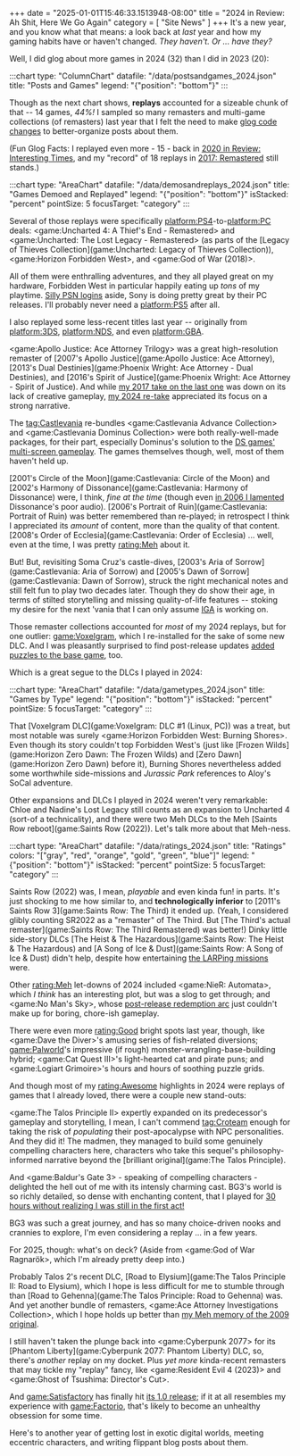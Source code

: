 +++
date = "2025-01-01T15:46:33.1513948-08:00"
title = "2024 in Review: Ah Shit, Here We Go Again"
category = [ "Site News" ]
+++
It's a new year, and you know what that means: a look back at *last* year and how my gaming habits have or haven't changed.  *They haven't.  Or ... have they?*

Well, I did glog about more games in 2024 (32) than I did in 2023 (20):

:::chart
type: "ColumnChart"
datafile: "/data/postsandgames_2024.json"
title: "Posts and Games"
legend: "{\"position\": \"bottom\"}"
:::

Though as the next chart shows, **replays** accounted for a sizeable chunk of that -- 14 games, *44%!*  I sampled so many remasters and multi-game collections (of remasters) last year that I felt the need to make [glog code changes](https://github.com/tsuereth/glog/pull/128) to better-organize posts about them.

(Fun Glog Facts: I replayed even more - 15 - back in [2020 in Review: Interesting Times]($SiteBaseURL$2021/01/01/2020-in-review-interesting-times/), and my "record" of 18 replays in [2017: Remastered]($SiteBaseURL$2018/01/01/2017-remastered/) still stands.)

:::chart
type: "AreaChart"
datafile: "/data/demosandreplays_2024.json"
title: "Games Demoed and Replayed"
legend: "{\"position\": \"bottom\"}"
isStacked: "percent"
pointSize: 5
focusTarget: "category"
:::

Several of those replays were specifically <platform:PS4>-to-<platform:PC> deals: <game:Uncharted 4: A Thief's End - Remastered> and <game:Uncharted: The Lost Legacy - Remastered> (as parts of the [Legacy of Thieves Collection](game:Uncharted: Legacy of Thieves Collection)), <game:Horizon Forbidden West>, and <game:God of War (2018)>.

All of them were enthralling adventures, and they all played great on my hardware, Forbidden West in particular happily eating up *tons* of my playtime.  [Silly PSN logins](https://www.msn.com/en-us/entertainment/other/god-of-war-ragnar%C3%B6k-is-the-latest-steam-review-victim-of-sony-s-pc-login-requirement/ar-AA1qVgWu) aside, Sony is doing pretty great by their PC releases.  I'll probably never need a <platform:PS5> after all.

I also replayed some less-recent titles last year -- originally from <platform:3DS>, <platform:NDS>, and even <platform:GBA>.

<game:Apollo Justice: Ace Attorney Trilogy> was a great high-resolution remaster of [2007's Apollo Justice](game:Apollo Justice: Ace Attorney), [2013's Dual Destinies](game:Phoenix Wright: Ace Attorney - Dual Destinies), and [2016's Spirit of Justice](game:Phoenix Wright: Ace Attorney - Spirit of Justice).  And while [my 2017 take on the last one]($SiteBaseURL$2017/04/07/keeping-justice-alive/) was down on its lack of creative gameplay, [my 2024 re-take]($SiteBaseURL$2024/05/08/the-ghost-of-ace-attorney-present/) appreciated its focus on a strong narrative.

The <tag:Castlevania> re-bundles <game:Castlevania Advance Collection> and <game:Castlevania Dominus Collection> were both really-well-made packages, for their part, especially Dominus's solution to the [DS games' multi-screen gameplay]($SiteBaseURL$2024/11/03/some-sweet-sorrow/).  The games themselves though, well, most of them haven't held up.

[2001's Circle of the Moon](game:Castlevania: Circle of the Moon) and [2002's Harmony of Dissonance](game:Castlevania: Harmony of Dissonance) were, I think, *fine at the time* (though even [in 2006 I lamented]($SiteBaseURL$2006/05/29/castlevania-harmony-of-dissonance-2/) Dissonance's poor audio).  [2006's Portrait of Ruin](game:Castlevania: Portrait of Ruin) was better remembered than re-played; in retrospect I think I appreciated its *amount* of content, more than the quality of that content.  [2008's Order of Ecclesia](game:Castlevania: Order of Ecclesia) ... well, even at the time, I was pretty <rating:Meh> about it.

But!  But, revisiting Soma Cruz's castle-dives, [2003's Aria of Sorrow](game:Castlevania: Aria of Sorrow) and [2005's Dawn of Sorrow](game:Castlevania: Dawn of Sorrow), struck the right mechanical notes and still felt fun to play two decades later.  Though they do show their age, in terms of stilted storytelling and missing quality-of-life features -- stoking my desire for the next 'vania that I can only assume [IGA](https://artplayinc.com/about/) is working on.

Those remaster collections accounted for *most* of my 2024 replays, but for one outlier: <game:Voxelgram>, which I re-installed for the sake of some new DLC.  And I was pleasantly surprised to find post-release updates [added puzzles to the base game](https://store.steampowered.com/news/app/1158470/view/4963541146758479893), too.

Which is a great segue to the DLCs I played in 2024:

:::chart
type: "AreaChart"
datafile: "/data/gametypes_2024.json"
title: "Games by Type"
legend: "{\"position\": \"bottom\"}"
isStacked: "percent"
pointSize: 5
focusTarget: "category"
:::

That [Voxelgram DLC](game:Voxelgram: DLC #1 (Linux, PC)) was a treat, but most notable was surely <game:Horizon Forbidden West: Burning Shores>.  Even though its story couldn't top Forbidden West's (just like [Frozen Wilds](game:Horizon Zero Dawn: The Frozen Wilds) and [Zero Dawn](game:Horizon Zero Dawn) before it), Burning Shores nevertheless added some worthwhile side-missions and *Jurassic Park* references to Aloy's SoCal adventure.

Other expansions and DLCs I played in 2024 weren't very remarkable: Chloe and Nadine's Lost Legacy still counts as an expansion to Uncharted 4 (sort-of a technicality), and there were two Meh DLCs to the Meh [Saints Row reboot](game:Saints Row (2022)).  Let's talk more about that Meh-ness.

:::chart
type: "AreaChart"
datafile: "/data/ratings_2024.json"
title: "Ratings"
colors: "[\"gray\", \"red\", \"orange\", \"gold\", \"green\", \"blue\"]"
legend: "{\"position\": \"bottom\"}"
isStacked: "percent"
pointSize: 5
focusTarget: "category"
:::

Saints Row (2022) was, I mean, *playable* and even kinda fun! in parts.  It's just shocking to me how similar to, and **technologically inferior** to [2011's Saints Row 3](game:Saints Row: The Third) it ended up.  (Yeah, I considered glibly counting SR2022 as a "remaster" of The Third.  But [The Third's actual remaster](game:Saints Row: The Third Remastered) was better!)  Dinky little side-story DLCs [The Heist & The Hazardous](game:Saints Row: The Heist & The Hazardous) and [A Song of Ice & Dust](game:Saints Row: A Song of Ice & Dust) didn't help, despite how entertaining [the LARPing missions](https://www.ign.com/wikis/saints-row-2022/The_Dustmoot) were.

Other <rating:Meh> let-downs of 2024 included <game:NieR: Automata>, which *I think* has an interesting plot, but was a slog to get through; and <game:No Man's Sky>, whose [post-release redemption arc](https://en.wikipedia.org/wiki/No_Man%27s_Sky#Post-release_updates) just couldn't make up for boring, chore-ish gameplay.

There were even more <rating:Good> bright spots last year, though, like <game:Dave the Diver>'s amusing series of fish-related diversions; <game:Palworld>'s impressive (if rough) monster-wrangling-base-building hybrid; <game:Cat Quest III>'s light-hearted cat and pirate puns; and <game:Logiart Grimoire>'s hours and hours of soothing puzzle grids.

And though most of my <rating:Awesome> highlights in 2024 were replays of games that I already loved, there were a couple new stand-outs:

<game:The Talos Principle II> expertly expanded on its predecessor's gameplay and storytelling, I mean, I can't commend <tag:Croteam> enough for taking the risk of *populating* their post-apocalypse with NPC personalities.  And they did it!  The madmen, they managed to build some genuinely compelling characters here, characters who take this sequel's philosophy-informed narrative beyond the [brilliant original](game:The Talos Principle).

And <game:Baldur's Gate 3> - speaking of compelling characters - delighted the hell out of me with its intensly charming cast.  BG3's world is so richly detailed, so dense with enchanting content, that I played for [30 hours without realizing I was still in the first act!]($SiteBaseURL$2024/09/07/third-quests-the-charm/)

BG3 was such a great journey, and has so many choice-driven nooks and crannies to explore, I'm even considering a replay ... in a few years.

For 2025, though: what's on deck?  (Aside from <game:God of War Ragnarök>, which I'm already pretty deep into.)

Probably Talos 2's recent DLC, [Road to Elysium](game:The Talos Principle II: Road to Elysium), which I hope is less difficult for me to stumble through than [Road to Gehenna](game:The Talos Principle: Road to Gehenna) was.  And yet another bundle of remasters, <game:Ace Attorney Investigations Collection>, which I hope holds up better than [my Meh memory of the 2009 original]($SiteBaseURL$2010/02/28/ace-attorney-investigations-miles-edgeworth-4/).

I still haven't taken the plunge back into <game:Cyberpunk 2077> for its [Phantom Liberty](game:Cyberpunk 2077: Phantom Liberty) DLC, so, there's *another* replay on my docket.  Plus *yet more* kinda-recent remasters that may tickle my "replay" fancy, like <game:Resident Evil 4 (2023)> and <game:Ghost of Tsushima: Director's Cut>.

And <game:Satisfactory> has finally hit [its 1.0 release](https://store.steampowered.com/news/app/526870/view/4567301015235883039); if it at all resembles my experience with <game:Factorio>, that's likely to become an unhealthy obsession for some time.

Here's to another year of getting lost in exotic digital worlds, meeting eccentric characters, and writing flippant blog posts about them.
